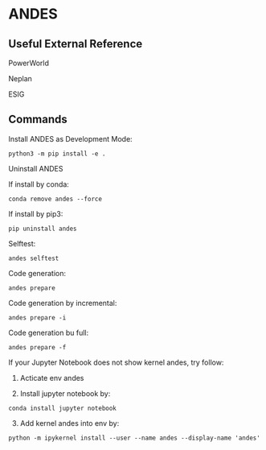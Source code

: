 # ANDES

## Useful External Reference
PowerWorld

Neplan

ESIG

## Commands
Install ANDES as Development Mode:
```
python3 -m pip install -e .
```

Uninstall ANDES

If install by conda:
```
conda remove andes --force
```

If install by pip3:
```
pip uninstall andes
```

Selftest:
```
andes selftest
```

Code generation:
```
andes prepare
```


Code generation by incremental:
```
andes prepare -i
```

Code generation bu full:
```
andes prepare -f
```

If your Jupyter Notebook does not show kernel andes, try follow:
1. Acticate env andes

2. Install jupyter notebook by:

```
conda install jupyter notebook
```

3. Add kernel andes into env by:
```
python -m ipykernel install --user --name andes --display-name 'andes'
```
